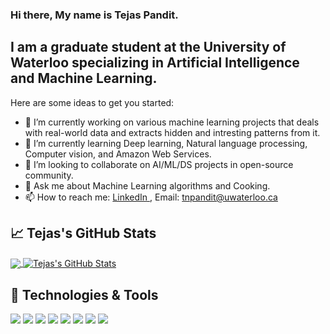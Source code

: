 ### Hi there, My name is Tejas Pandit.
##  I am a graduate student at the University of Waterloo specializing in Artificial Intelligence and Machine Learning.

Here are some ideas to get you started:

- 🔭 I’m currently working on various machine learning projects that deals with real-world data and extracts hidden and intresting patterns from it.
- 🌱 I’m currently learning Deep learning, Natural language processing, Computer vision, and Amazon Web Services.
- 👯 I’m looking to collaborate on AI/ML/DS projects in open-source community.
- 💬 Ask me about Machine Learning algorithms and Cooking.
- 📫 How to reach me: <a href = "https://www.linkedin.com/in/tejas-pandit/"> LinkedIn </a>, Email: <a href = "tnpandit@uwaterloo.ca"> tnpandit@uwaterloo.ca </a>

## &#x1f4c8; Tejas's GitHub Stats
<a href="https://github.com/MartinHeinz/MartinHeinz">
  <img align="center" src="https://github-readme-stats.vercel.app/api/top-langs/?username=tejasnp163&show_icons=true&hide=PHP,tex&theme=radical&line_height=27" />
</a>
<a href="https://github.com/MartinHeinz/MartinHeinz">
  <img align="center" src="https://github-readme-stats.vercel.app/api/?username=tejasnp163&show_icons=true&theme=radical&layout=compact&line_height=27&count_private=true" alt="Tejas's GitHub Stats" />
</a>


## 🔧 Technologies & Tools
![](https://img.shields.io/badge/OS-Linux-informational?style=flat&logo=linux&logoColor=white&color=000080)
![](https://img.shields.io/badge/Editor-IntelliJ_IDEA-informational?style=flat&logo=intellij-idea&logoColor=white&color=000080)
![](https://img.shields.io/badge/Code-Python-informational?style=flat&logo=python&logoColor=white&color=000080)
![](https://img.shields.io/badge/Code-JavaScript-informational?style=flat&logo=javascript&logoColor=white&color=000080)
![](https://img.shields.io/badge/Shell-Bash-informational?style=flat&logo=gnu-bash&logoColor=white&color=000080)
![](https://img.shields.io/badge/Tools-PostgreSQL-informational?style=flat&logo=postgresql&logoColor=white&color=000080)
![](https://img.shields.io/badge/Tools-Docker-informational?style=flat&logo=docker&logoColor=white&color=000080)
![](https://img.shields.io/badge/Tools-Kubernetes-informational?style=flat&logo=kubernetes&logoColor=white&color=000080)
